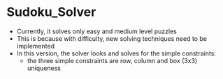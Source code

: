 # Sudoku_Solver

* Currently, it solves only easy and medium level puzzles
* This is because with difficulty, new solving techniques need to be implemented
* In this version, the solver looks and solves for the simple constraints:
  - the three simple constraints are row, column and box (3x3) uniqueness